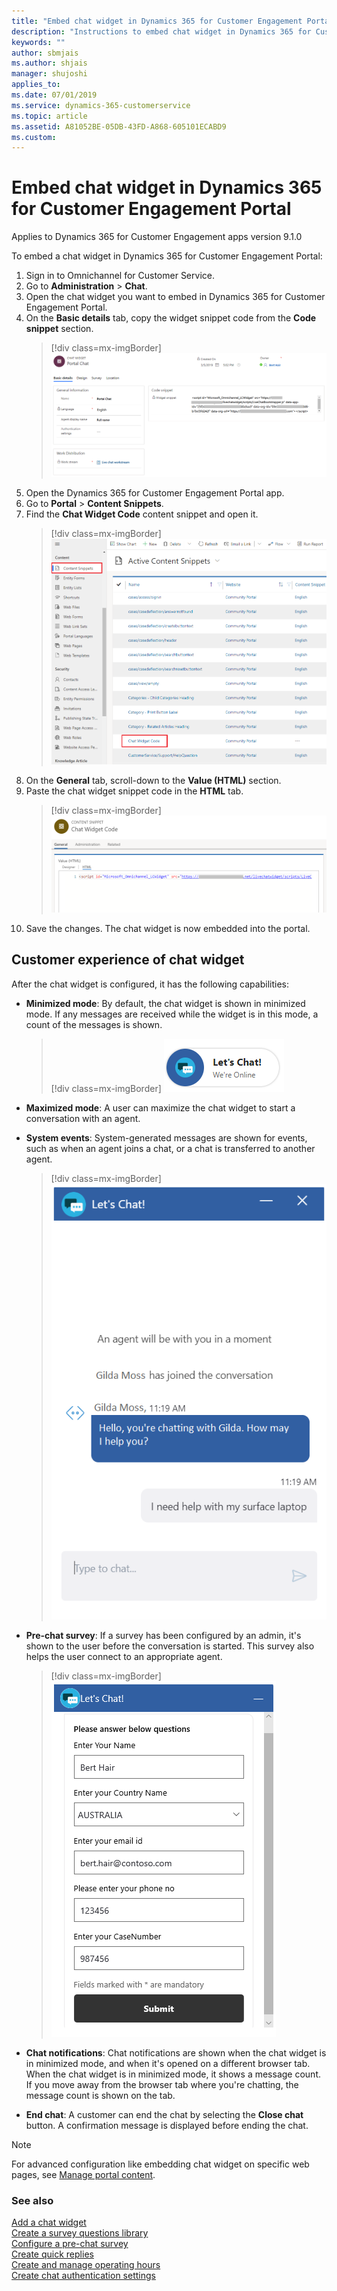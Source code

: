 ```yaml
---
title: "Embed chat widget in Dynamics 365 for Customer Engagement Portal | MicrosoftDocs"
description: "Instructions to embed chat widget in Dynamics 365 for Customer Engagement Portal."
keywords: ""
author: sbmjais
ms.author: shjais
manager: shujoshi
applies_to: 
ms.date: 07/01/2019
ms.service: dynamics-365-customerservice
ms.topic: article
ms.assetid: A81052BE-05DB-43FD-A868-605101ECABD9
ms.custom: 
---
```


# Embed chat widget in Dynamics 365 for Customer Engagement Portal

Applies to Dynamics 365 for Customer Engagement apps version 9.1.0

To embed a chat widget in Dynamics 365 for Customer Engagement Portal:

1.	Sign in to Omnichannel for Customer Service.
2.	Go to **Administration** &gt; **Chat**.
3.	Open the chat widget you want to embed in Dynamics 365 for Customer Engagement Portal.
5.	On the **Basic details** tab, copy the widget snippet code from the **Code snippet** section.
    > [!div class=mx-imgBorder]
    > ![Copy code snippet of a chat widget](../media/chat-widget-snippet.png "Copy code snippet of a chat widget")
6.	Open the Dynamics 365 for Customer Engagement Portal app.
7.	Go to **Portal** > **Content Snippets**.
8.	Find the **Chat Widget Code** content snippet and open it.
    > [!div class=mx-imgBorder]
    > ![Go to Chat Widget Code content snippet in portal](../media/portal-content-snippet.png "Go to Chat Widget Code content snippet in portal")    
9.	On the **General** tab, scroll-down to the **Value (HTML)** section.
10.	Paste the chat widget snippet code in the **HTML** tab.
    > [!div class=mx-imgBorder]
    > ![Paste code snippet of a chat widget](../media/paste-snippet.png "Paste code snippet of a chat widget")
11.	Save the changes. The chat widget is now embedded into the portal.

## Customer experience of chat widget

After the chat widget is configured, it has the following capabilities:

- **Minimized mode**: By default, the chat widget is shown in minimized mode. If any messages are received while the widget is in this mode, a count of the messages is shown.

    > [!div class=mx-imgBorder]
    > ![Chat widget in minimized mode](../media/oc-chat-widget-minimized-mode.png "Chat widget in minimized mode")

- **Maximized mode**: A user can maximize the chat widget to start a conversation with an agent.

- **System events**: System-generated messages are shown for events, such as when an agent joins a chat, or a chat is transferred to another agent.

    > [!div class=mx-imgBorder]
    > ![System events in the chat widget](../media/chat-widget-system-events.png "System events in the chat widget")

- **Pre-chat survey**: If a survey has been configured by an admin, it's shown to the user before the conversation is started. This survey also helps the user connect to an appropriate agent.

    > [!div class=mx-imgBorder]
    > ![Pre-chat survey in the chat widget](../media/oc-chat-widget-pre-chat.png "Pre-chat survey in the chat widget")

- **Chat notifications**: Chat notifications are shown when the chat widget is in minimized mode, and when it's opened on a different browser tab. When the chat widget is in minimized mode, it shows a message count. If you move away from the browser tab where you're chatting, the message count is shown on the tab.
- **End chat**: A customer can end the chat by selecting the **Close chat** button. A confirmation message is displayed before ending the chat.

> [!NOTE]
> For advanced configuration like embedding chat widget on specific web pages, see [Manage portal content](../../portals/manage-portal-content.md).

### See also

[Add a chat widget](add-chat-widget.md) <br>
[Create a survey questions library](create-question-library.md) <br>
[Configure a pre-chat survey](configure-pre-chat-survey.md) <br>
[Create quick replies](create-quick-replies.md) <br>
[Create and manage operating hours](create-operating-hours.md) <br>
[Create chat authentication settings](create-chat-auth-settings.md) <br>
